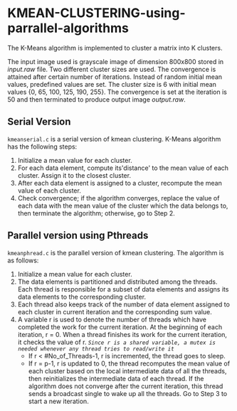 # KMEAN-CLUSTERING-using-parrallel-algorithms

The K-Means algorithm is implemented to cluster a matrix into K clusters. 

The input image used is grayscale image of dimension 800x800 stored in *input.raw* file. Two different cluster sizes are used.
The convergence is attained after certain number of iterations. Instead of random initial mean values, predefined values are set.
The cluster size is 6 with initial mean values {0, 65, 100, 125, 190, 255}. 
The convergence is set at the iteration is 50 and then terminated to produce output image *output.raw*.

## Serial Version
`kmeanserial.c` is a serial version of kmean clustering.
K-Means algorithm has the following steps:
1.  Initialize a mean value for each cluster.
2.  For each data element, compute its'distance' to the mean value of each cluster. Assign it to the closest cluster.
3.  After each data element is assigned to a cluster, recompute the mean value of each cluster.
4.  Check convergence; if the algorithm converges, replace the value of each data with the mean value of the cluster which 
    the data belongs to, then terminate the algorithm; otherwise, go to Step 2.

## Parallel version using Pthreads
`kmeanphread.c` is the parallel version of kmean clustering. The algorithm is as follows: 
1.  Initialize a mean value for each cluster.
2.  The data elements is partitioned and distributed  among the threads. Each thread is responsible for a subset of data elements 
    and assigns its data elements to the corresponding cluster. 
3.  Each thread also keeps track of the number of data element assigned to each cluster in current iteration and the corresponding sum value. 
4.  A variable r  is used to denote the number of threads which have completed the work for the current iteration. At the beginning of each iteration, r = 0.
    When a thread finishes its work for the current iteration, it checks the value of r. *`Since r is a shared variable, a mutex is needed whenever any thread tries to read/write it`*
    - If r < #No_of_Threads-1, r is incremented, the thread goes to sleep.
    - If r = p-1, r is updated to 0, the thread recomputes the mean value of each cluster based on the local intermediate data of all 
      the threads, then reinitializes the intermediate data of each thread. If the algorithm does not converge after the current iteration,
      this thread sends a broadcast single to wake up all the threads. Go to Step 3 to start a new iteration.
